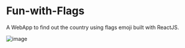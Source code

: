 # Fun-with-Flags
A WebApp to find out the country using flags emoji built with ReactJS.

![image](https://user-images.githubusercontent.com/70835087/134419729-9cf85ae5-cf28-4554-8fc8-428416910efe.png)
